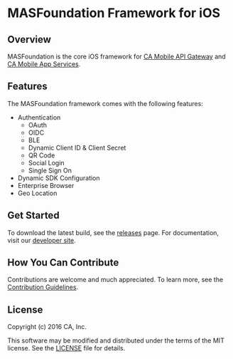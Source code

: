 # MASFoundation Framework for iOS

## Overview
MASFoundation is the core iOS framework for [CA Mobile API Gateway][mag] and [CA Mobile App Services][mas.ca.com]. 

## Features

The MASFoundation framework comes with the following features:

- Authentication
    + OAuth
    + OIDC
    + BLE
    + Dynamic Client ID & Client Secret
    + QR Code
    + Social Login
    + Single Sign On
- Dynamic SDK Configuration
- Enterprise Browser
- Geo Location

## Get Started

To download the latest build, see the [releases][releases] page.
For documentation, visit our [developer site][docs].


## How You Can Contribute




Contributions are welcome and much appreciated. To learn more, see the [Contribution Guidelines][contributing].


## License

Copyright (c) 2016 CA, Inc.

This software may be modified and distributed under the terms
of the MIT license. See the [LICENSE][license-link] file for details.

 [mag]: https://docops.ca.com/mag
 [mas.ca.com]: http://mas.ca.com/
 [docs]: http://mas.ca.com/docs/
 [blog]: http://mas.ca.com/blog/

 [releases]: ../../releases
 [contributing]: /CONTRIBUTING.md
 [license-link]: /LICENSE
